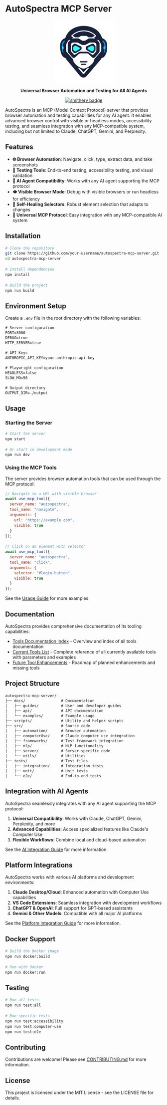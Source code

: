 # AutoSpectra MCP Server

<div align="center">
  <img src="assets/logo.png" alt="AutoSpectra Logo" width="200">
  <p><strong>Universal Browser Automation and Testing for All AI Agents</strong></p>
  
  [![smithery badge](https://smithery.ai/badge/@samuelvinay91/autospectra-mcp-server)](https://smithery.ai/server/@samuelvinay91/autospectra-mcp-server)
</div>

AutoSpectra is an MCP (Model Context Protocol) server that provides browser automation and testing capabilities for any AI agent. It enables advanced browser control with visible or headless modes, accessibility testing, and seamless integration with any MCP-compatible system, including but not limited to Claude, ChatGPT, Gemini, and Perplexity.

## Features

- **🌐 Browser Automation**: Navigate, click, type, extract data, and take screenshots
- **🧪 Testing Tools**: End-to-end testing, accessibility testing, and visual validation
- **🤖 AI Agent Compatibility**: Works with any AI agent supporting the MCP protocol
- **👁️ Visible Browser Mode**: Debug with visible browsers or run headless for efficiency
- **🔄 Self-Healing Selectors**: Robust element selection that adapts to changes
- **🔌 Universal MCP Protocol**: Easy integration with any MCP-compatible AI system

## Installation

```bash
# Clone the repository
git clone https://github.com/your-username/autospectra-mcp-server.git
cd autospectra-mcp-server

# Install dependencies
npm install

# Build the project
npm run build
```

## Environment Setup

Create a `.env` file in the root directory with the following variables:

```
# Server configuration
PORT=3000
DEBUG=true
HTTP_SERVER=true

# API Keys
ANTHROPIC_API_KEY=your-anthropic-api-key

# Playwright configuration
HEADLESS=false
SLOW_MO=50

# Output directory
OUTPUT_DIR=./output
```

## Usage

### Starting the Server

```bash
# Start the server
npm start

# Or start in development mode
npm run dev
```

### Using the MCP Tools

The server provides browser automation tools that can be used through the MCP protocol:

```javascript
// Navigate to a URL with visible browser
await use_mcp_tool({
  server_name: "autospectra",
  tool_name: "navigate",
  arguments: {
    url: "https://example.com",
    visible: true
  }
});

// Click on an element with selector
await use_mcp_tool({
  server_name: "autospectra",
  tool_name: "click",
  arguments: {
    selector: "#login-button",
    visible: true
  }
});
```

See the [Usage Guide](docs/api/tools/USAGE_GUIDE.md) for more examples.

## Documentation

AutoSpectra provides comprehensive documentation of its tooling capabilities:

- [Tools Documentation Index](docs/MCP_TOOLS_INDEX.md) - Overview and index of all tools documentation
- [Current Tools List](docs/CURRENT_TOOLS_LIST.md) - Complete reference of all currently available tools with parameters and examples
- [Future Tool Enhancements](docs/FUTURE_TOOL_ENHANCEMENTS.md) - Roadmap of planned enhancements and missing tools

## Project Structure

```
autospectra-mcp-server/
├── docs/                # Documentation
│   ├── guides/          # User and developer guides
│   ├── api/             # API documentation
│   └── examples/        # Example usage
├── scripts/             # Utility and helper scripts
├── src/                 # Source code
│   ├── automation/      # Browser automation
│   ├── computerUse/     # Claude computer use integration
│   ├── frameworks/      # Test framework integration
│   ├── nlp/             # NLP functionality
│   ├── server/          # Server-specific code
│   └── utils/           # Utilities
├── tests/               # Test files
│   ├── integration/     # Integration tests
│   ├── unit/            # Unit tests
│   └── e2e/             # End-to-end tests
```

## Integration with AI Agents

AutoSpectra seamlessly integrates with any AI agent supporting the MCP protocol:

1. **Universal Compatibility**: Works with Claude, ChatGPT, Gemini, Perplexity, and more
2. **Advanced Capabilities**: Access specialized features like Claude's Computer Use
3. **Flexible Workflows**: Combine local and cloud-based automation

See the [AI Integration Guide](docs/guides/computer-use/COMPUTER_USE.md) for more information.

## Platform Integrations

AutoSpectra works with various AI platforms and development environments:

1. **Claude Desktop/Cloud**: Enhanced automation with Computer Use capabilities
2. **VS Code Extensions**: Seamless integration with development workflows
3. **ChatGPT & OpenAI**: Full support for GPT-based assistants
4. **Gemini & Other Models**: Compatible with all major AI platforms

See the [Platform Integration Guide](docs/guides/browser/CLINE_BROWSER_INTEGRATION.md) for more information.

## Docker Support

```bash
# Build the Docker image
npm run docker:build

# Run with Docker
npm run docker:run
```

## Testing

```bash
# Run all tests
npm run test:all

# Run specific tests
npm run test:accessibility
npm run test:computer-use
npm run test:e2e
```

## Contributing

Contributions are welcome! Please see [CONTRIBUTING.md](CONTRIBUTING.md) for more information.

## License

This project is licensed under the MIT License - see the LICENSE file for details.
